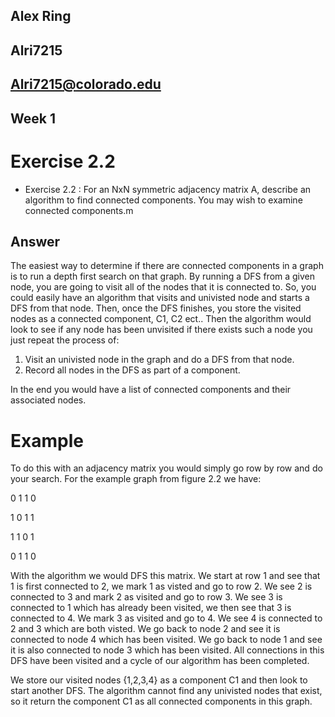 ## Alex Ring
## Alri7215
## Alri7215@colorado.edu
## Week 1

# Exercise 2.2
* Exercise 2.2 : For an NxN symmetric adjacency matrix A, describe an algorithm to find connected components. You may wish to examine connected components.m

Answer
--
The easiest way to determine if there are connected components in a graph is to run a depth first search on that graph. By running a DFS from a given node, you are going to visit all of the nodes that it is connected to. So, you could easily have an algorithm that visits and univisted node and starts a DFS from that node. Then, once the DFS finishes, you store the visited nodes as a connected component, C1, C2 ect.. Then the algorithm would look to see if any node has been unvisited if there exists such a node you just repeat the process of:

1. Visit an univisted node in the graph and do a DFS from that node.
2. Record all nodes in the DFS as part of a component.

In the end you would have a list of connected components and their associated nodes.

# Example

To do this with an adjacency matrix you would simply go row by row and do your search. For the example graph from figure 2.2 we have:

0 1 1 0

1 0 1 1

1 1 0 1

0 1 1 0

With the algorithm we would DFS this matrix. We start at row 1 and see that 1 is first connected to 2, we mark 1 as visted and go to row 2. We see 2 is connected to 3 and mark 2 as visited and go to row 3. We see 3 is connected to 1 which has already been visited, we then see that 3 is connected to 4. We mark 3 as visited and go to 4. We see 4 is connected to 2 and 3 which are both visted. We go back to node 2 and see it is connected to node 4 which has been visited. We go back to node 1 and see it is also connected to node 3 which has been visited. All connections in this DFS have been visited and a cycle of our algorithm has been completed. 

We store our visited nodes {1,2,3,4} as a component C1 and then look to start another DFS. The algorithm cannot find any univisted nodes that exist, so it return the component C1 as all connected components in this graph. 